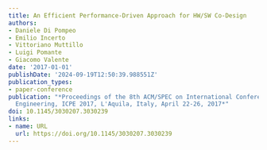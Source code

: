 ```yaml
---
title: An Efficient Performance-Driven Approach for HW/SW Co-Design
authors:
- Daniele Di Pompeo
- Emilio Incerto
- Vittoriano Muttillo
- Luigi Pomante
- Giacomo Valente
date: '2017-01-01'
publishDate: '2024-09-19T12:50:39.988551Z'
publication_types:
- paper-conference
publication: "*Proceedings of the 8th ACM/SPEC on International Conference on Performance
  Engineering, ICPE 2017, L'Aquila, Italy, April 22-26, 2017*"
doi: 10.1145/3030207.3030239
links:
- name: URL
  url: https://doi.org/10.1145/3030207.3030239
---
```

